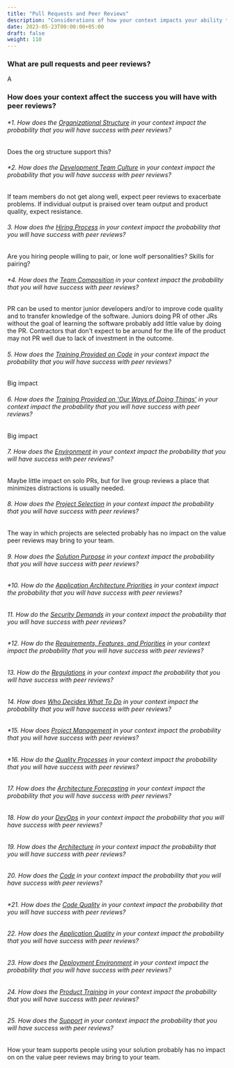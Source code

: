 ```yaml
---
title: "Pull Requests and Peer Reviews"
description: "Considerations of how your context impacts your ability to gain value from pull requests and peer reviews"
date: 2023-05-23T00:00:00+05:00
draft: false
weight: 110
---
```


### What are pull requests and peer reviews?
A


### How does your context affect the success you will have with peer reviews?
###### *1. How does the *[Organizational Structure](/docs/elements/orgstructure/)* in your context impact the probability that you will have success with *peer reviews*?
Does the org structure support this?
###### *2. How does the *[Development Team Culture](/docs/elements/devculture/)* in your context impact the probability that you will have success with *peer reviews*?
If team members do not get along well, expect peer reviews to exacerbate problems.  If individual output is praised over team output and product quality, expect resistance.
###### 3. How does the *[Hiring Process](/docs/elements/hiringprocess/)* in your context impact the probability that you will have success with *peer reviews*?
Are you hiring people willing to pair, or lone wolf personalities?  Skills for pairing?
###### *4. How does the *[Team Composition](/docs/elements/teamcomposition/)* in your context impact the probability that you will have success with *peer reviews*?
PR can be used to mentor junior developers and/or to improve code quality and to transfer knowledge of the software.  Juniors doing PR of other JRs without the goal of learning the software probably add little value by doing the PR.  Contractors that don't expect to be around for the life of the product may not PR well due to lack of investment in the outcome.
###### 5. How does the *[Training Provided on Code](/docs/elements/trainingoncoding/)* in your context impact the probability that you will have success with *peer reviews*?
Big impact
###### 6. How does the *[Training Provided on 'Our Ways of Doing Things'](/docs/elements/trainingonourways/)* in your context impact the probability that you will have success with *peer reviews*?
Big impact
###### 7. How does the *[Environment](/docs/elements/environment/)* in your context impact the probability that you will have success with *peer reviews*?
Maybe little impact on solo PRs, but for live group reviews a place that minimizes distractions is usually needed.
###### 8. How does the *[Project Selection](/docs/elements/projectselection/)* in your context impact the probability that you will have success with *peer reviews*?
The way in which projects are selected probably has no impact on the value peer reviews may bring to your team.
###### 9. How does the *[Solution Purpose](/docs/elements/solutionpurpose/)* in your context impact the probability that you will have success with *peer reviews*?
###### *10. How do the *[Application Architecture Priorities](/docs/elements/apparchpriorities/)* in your context impact the probability that you will have success with *peer reviews*?
###### 11. How do the *[Security Demands](/docs/elements/securitydemands/)* in your context impact the probability that you will have success with *peer reviews*?
###### *12. How do the *[Requirements, Features, and Priorities](/docs/elements/rqmtsandfeatures/)* in your context impact the probability that you will have success with *peer reviews*?
###### 13. How do the *[Regulations](/docs/elements/regulations/)* in your context impact the probability that you will have success with *peer reviews*?
###### 14. How does *[Who Decides What To Do](/docs/elements/whodecides/)* in your context impact the probability that you will have success with *peer reviews*?
###### *15. How does *[Project Management](/docs/elements/projectmanagement/)* in your context impact the probability that you will have success with *peer reviews*?
###### *16. How do the *[Quality Processes](/docs/elements/qualityprocesses/)* in your context impact the probability that you will have success with *peer reviews*?
###### 17. How does the *[Architecture Forecasting](/docs/elements/architectureforecasting/)* in your context impact the probability that you will have success with *peer reviews*?

###### 18. How do your *[DevOps](/docs/elements/devops/)* in your context impact the probability that you will have success with *peer reviews*?

###### 19. How does the *[Architecture](/docs/elements/architecture/)* in your context impact the probability that you will have success with *peer reviews*?

###### 20. How does the *[Code](/docs/elements/code/)* in your context impact the probability that you will have success with *peer reviews*?

###### *21. How does the *[Code Quality](/docs/elements/codequality/)* in your context impact the probability that you will have success with *peer reviews*?

###### 22. How does the *[Application Quality](/docs/elements/appquality/)* in your context impact the probability that you will have success with *peer reviews*?

###### 23. How does the *[Deployment Environment](/docs/elements/deployenvironment/)* in your context impact the probability that you will have success with *peer reviews*?

###### 24. How does the *[Product Training](/docs/elements/producttraining/)* in your context impact the probability that you will have success with *peer reviews*?

###### 25. How does the *[Support](/docs/elements/support/)* in your context impact the probability that you will have success with *peer reviews*?
How your team supports people using your solution probably has no impact on on the value peer reviews may bring to your team.

